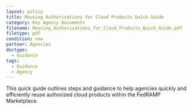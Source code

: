 ```yaml
---
layout: policy   
title: Reusing Authorizations for Cloud Products Quick Guide
category: Key Agency Documents
filename: Reusing_Authorizations_for_Cloud_Products_Quick_Guide.pdf
filetype: pdf
condition: new
partner: Agencies
doctype:
  - Guidance
tags:
  - Guidance
  - Agency
---
```

This quick guide outlines steps and guidance to help agencies quickly and efficiently reuse authorized cloud products within the FedRAMP Marketplace.
